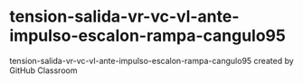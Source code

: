 # tension-salida-vr-vc-vl-ante-impulso-escalon-rampa-cangulo95
tension-salida-vr-vc-vl-ante-impulso-escalon-rampa-cangulo95 created by GitHub Classroom
